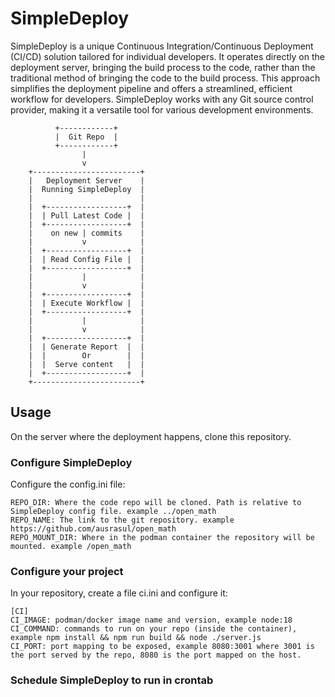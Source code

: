# SimpleDeploy
SimpleDeploy is a unique Continuous Integration/Continuous Deployment (CI/CD) solution tailored for individual developers.
It operates directly on the deployment server, bringing the build process to the code,
rather than the traditional method of bringing the code to the build process.
This approach simplifies the deployment pipeline and offers a streamlined, efficient workflow for developers.
SimpleDeploy works with any Git source control provider, making it a versatile tool for various development environments.

              +------------+
              |  Git Repo  |
              +------------+
                    |
                    v
        +------------------------+
        |   Deployment Server    |
        |  Running SimpleDeploy  |
        |                        |
        |  +------------------+  |
        |  | Pull Latest Code |  |
        |  +------------------+  |
        |    on new | commits    |
        |           v            |
        |  +------------------+  |
        |  | Read Config File |  |
        |  +------------------+  |
        |           |            |
        |           v            |
        |  +------------------+  |
        |  | Execute Workflow |  |
        |  +------------------+  |
        |           |            |
        |           v            |
        |  +------------------+  |
        |  | Generate Report  |  |
        |  |        Or        |  |
        |  |  Serve content   |  |
        |  +------------------+  |
        +------------------------+


## Usage

  On the server where the deployment happens, clone this repository.

### Configure SimpleDeploy
  Configure the config.ini file:

    REPO_DIR: Where the code repo will be cloned. Path is relative to SimpleDeploy config file. example ../open_math
    REPO_NAME: The link to the git repository. example https://github.com/ausrasul/open_math
    REPO_MOUNT_DIR: Where in the podman container the repository will be mounted. example /open_math

### Configure your project
  In your repository, create a file ci.ini and configure it:

    [CI]
    CI_IMAGE: podman/docker image name and version, example node:18
    CI_COMMAND: commands to run on your repo (inside the container), example npm install && npm run build && node ./server.js
    CI_PORT: port mapping to be exposed, example 8080:3001 where 3001 is the port served by the repo, 8080 is the port mapped on the host.

### Schedule SimpleDeploy to run in crontab

